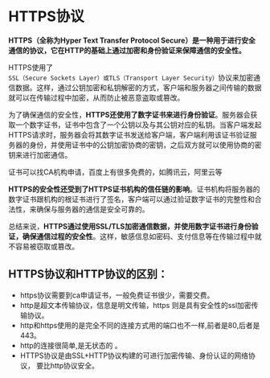 # HTTPS协议

**HTTPS（全称为Hyper Text Transfer Protocol Secure）是一种用于进行安全通信的协议，它在HTTP的基础上通过加密和身份验证来保障通信的安全性。**

HTTPS使用了`SSL（Secure Sockets Layer）或TLS（Transport Layer Security）`协议来加密通信数据。这样，通过公钥加密和私钥解密的方式，客户端和服务器之间传输的数据就可以在传输过程中加密，从而防止被恶意盗取或篡改。

为了确保通信的安全性，**HTTPS还使用了数字证书来进行身份验证**。服务器会获取一个数字证书，证书中包含了一个公钥以及与其公钥对应的私钥。当客户端发起HTTPS请求时，服务器会将其数字证书发送给客户端，客户端利用该证书验证服务器的身份，并使用证书中的公钥加密协商的密钥，之后双方就可以使用协商的密钥来进行加密通信。

证书可以找CA机构申请，百度上有很多免费的，如腾讯云，阿里云等

**HTTPS的安全性还受到了HTTPS证书机构的信任链的影响**。证书机构将服务器的数字证书跟机构的根证书进行了签名，客户端可以通过验证数字证书的完整性和合法性，来确保与服务器的通信是安全可靠的。

总结来说，**HTTPS通过使用SSL/TLS加密通信数据，并使用数字证书进行身份验证，确保通信过程的安全性**。这样，敏感信息如密码、支付信息等在传输过程中就不容易被窃取或篡改。

## HTTPS协议和HTTP协议的区别：

- https协议需要到ca申请证书，一般免费证书很少，需要交费。
- http是超文本传输协议，信息是明文传输，https 则是具有安全性的ssl加密传输协议。
- http和https使用的是完全不同的连接方式用的端口也不一样,前者是80,后者是443。
- http的连接很简单,是无状态的 。
- HTTPS协议是由SSL+HTTP协议构建的可进行加密传输、身份认证的网络协议， 要比http协议安全。
